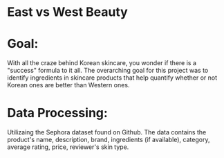 # East vs West Beauty

# Goal:

With all the craze behind Korean skincare, you wonder if there is a "success" formula to it all. The overarching goal for this project was to identify ingredients in skincare products that help quantify whether or not Korean ones are better than Western ones. 

# Data Processing:

Utilizaing the Sephora dataset found on Github. The data contains the product's name, description, brand, ingredients (if available), category, average rating, price, reviewer's skin type.